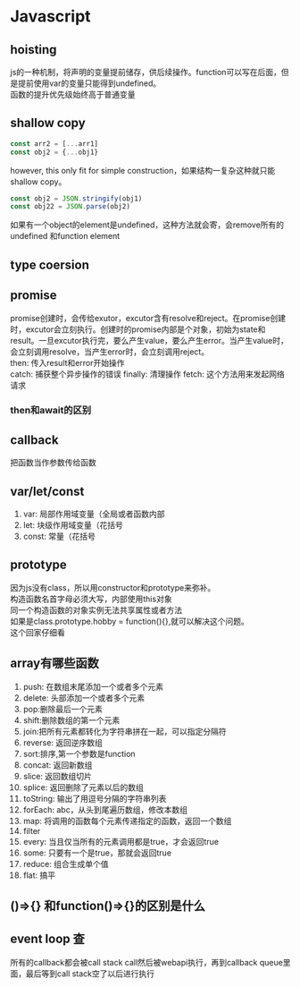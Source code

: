 # Javascript

## hoisting

js的一种机制，将声明的变量提前储存，供后续操作。function可以写在后面，但是提前使用var的变量只能得到undefined。  
函数的提升优先级始终高于普通变量

## shallow copy

```javascript
const arr2 = [...arr1]
const obj2 = {...obj1}
```

however, this only fit for simple construction，如果结构一复杂这种就只能shallow copy。

```javascript
const obj2 = JSON.stringify(obj1)
const obj22 = JSON.parse(obj2)
```

如果有一个object的element是undefined，这种方法就会寄，会remove所有的undefined 和function element


## type coersion


## promise

promise创建时，会传给exutor，excutor含有resolve和reject。在promise创建时，excutor会立刻执行。创建时的promise内部是个对象，初始为state和result。一旦excutor执行完，要么产生value，要么产生error。当产生value时，会立刻调用resolve，当产生error时，会立刻调用reject。  
then: 传入result和error开始操作  
catch: 捕获整个异步操作的错误
finally: 清理操作
fetch: 这个方法用来发起网络请求

### then和await的区别

## callback

把函数当作参数传给函数

## var/let/const

1. var: 局部作用域变量（全局或者函数内部
2. let: 块级作用域变量（花括号
3. const: 常量（花括号

## prototype

因为js没有class，所以用constructor和prototype来弥补。  
构造函数名首字母必须大写，内部使用this对象  
同一个构造函数的对象实例无法共享属性或者方法  
如果是class.prototype.hobby = function(){},就可以解决这个问题。  
这个回家仔细看

## array有哪些函数

1. push: 在数组末尾添加一个或者多个元素
2. delete: 头部添加一个或者多个元素
3. pop:删除最后一个元素
4. shift:删除数组的第一个元素
5. join:把所有元素都转化为字符串拼在一起，可以指定分隔符
6. reverse: 返回逆序数组
7. sort:排序,第一个参数是function
8. concat: 返回新数组
9. slice: 返回数组切片
10. splice: 返回删除了元素以后的数组
11. toString: 输出了用逗号分隔的字符串列表
12. forEach: abc，从头到尾遍历数组，修改本数组
13. map: 将调用的函数每个元素传递指定的函数，返回一个数组
14. filter
15. every: 当且仅当所有的元素调用都是true，才会返回true
16. some: 只要有一个是true，那就会返回true
17. reduce: 组合生成单个值
18. flat: 搞平

## ()=>{} 和function()=>{}的区别是什么
 
## event loop 查

所有的callback都会被call stack call然后被webapi执行，再到callback queue里面，最后等到call stack空了以后进行执行

